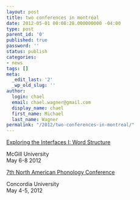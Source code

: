 ```yaml
---
layout: post
title: two conferences in montréal
date: 2012-05-01 00:08:28.000000000 -04:00
type: post
parent_id: '0'
published: true
password: ''
status: publish
categories:
- news
tags: []
meta:
  _edit_last: '2'
  _wp_old_slug: ''
author:
  login: chael
  email: chael.wagner@gmail.com
  display_name: chael
  first_name: Michael
  last_name: Wagner
permalink: "/2012/two-conferences-in-montreal/"
---
```

[Exploring the Interfaces I: Word Structure](http://www.mcgill.ca/linguistics/research/mcsirg/eti1)

McGill University  
May 6-8 2012

[7th North American Phonology Conference](http://linguistics.concordia.ca/naphc7/program.html)

Concordia University  
May 4-5, 2012

